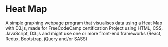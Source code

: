 # Heat Map
 A simple graphing webpage program that visualises data using a Heat Map with D3.js, made for FreeCodeCamp certification Project using HTML, CSS, JavaScript, D3.js and might use one or more front-end frameworks (React, Redux,  Bootstrap, jQuery and/or SASS)
